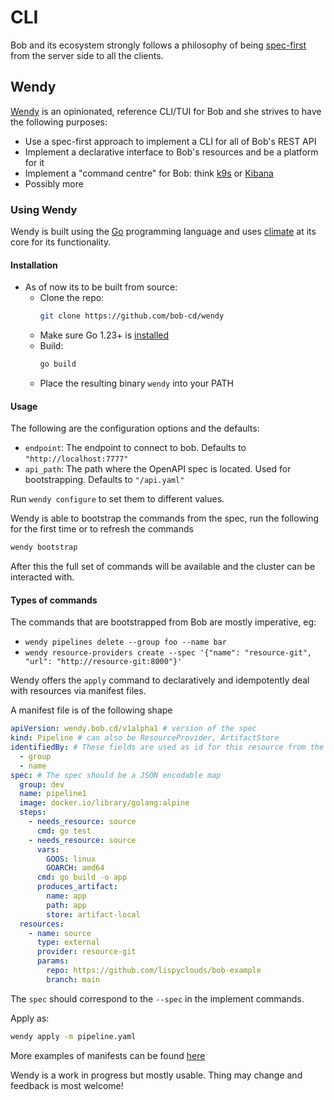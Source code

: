 # CLI

Bob and its ecosystem strongly follows a philosophy of being [spec-first](https://www.atlassian.com/blog/technology/spec-first-api-development) from the server side to all the clients.

## Wendy

[Wendy](https://github.com/bob-cd/wendy) is an opinionated, reference CLI/TUI for Bob and she strives to have the following purposes:

- Use a spec-first approach to implement a CLI for all of Bob's REST API
- Implement a declarative interface to Bob's resources and be a platform for it
- Implement a "command centre" for Bob: think [k9s](https://k9scli.io/) or [Kibana](https://www.elastic.co/kibana)
- Possibly more

### Using Wendy

Wendy is built using the [Go](https://go.dev/) programming language and uses [climate](https://github.com/lispyclouds/climate) at its core for its functionality.

#### Installation

- As of now its to be built from source:
  - Clone the repo:
    ```bash
    git clone https://github.com/bob-cd/wendy
    ```
  - Make sure Go 1.23+ is [installed](https://go.dev/doc/install)
  - Build:
    ```bash
    go build
    ```
  - Place the resulting binary `wendy` into your PATH

#### Usage

The following are the configuration options and the defaults:

- `endpoint`: The endpoint to connect to bob. Defaults to `"http://localhost:7777"`
- `api_path`: The path where the OpenAPI spec is located. Used for bootstrapping. Defaults to `"/api.yaml"`

Run `wendy configure` to set them to different values.

Wendy is able to bootstrap the commands from the spec, run the following for the first time or to refresh the commands

```bash
wendy bootstrap
```

After this the full set of commands will be available and the cluster can be interacted with.

#### Types of commands

The commands that are bootstrapped from Bob are mostly imperative, eg:

- `wendy pipelines delete --group foo --name bar`
- `wendy resource-providers create --spec '{"name": "resource-git", "url": "http://resource-git:8000"}'`

Wendy offers the `apply` command to declaratively and idempotently deal with resources via manifest files.

A manifest file is of the following shape

```yaml title="pipeline.yaml" linenums="1"
apiVersion: wendy.bob.cd/v1alpha1 # version of the spec
kind: Pipeline # can also be ResourceProvider, ArtifactStore
identifiedBy: # These fields are used as id for this resource from the spec
  - group
  - name
spec: # The spec should be a JSON encodable map
  group: dev
  name: pipeline1
  image: docker.io/library/golang:alpine
  steps:
    - needs_resource: source
      cmd: go test
    - needs_resource: source
      vars:
        GOOS: linux
        GOARCH: amd64
      cmd: go build -o app
      produces_artifact:
        name: app
        path: app
        store: artifact-local
  resources:
    - name: source
      type: external
      provider: resource-git
      params:
        repo: https://github.com/lispyclouds/bob-example
        branch: main
```

The `spec` should correspond to the `--spec` in the implement commands.

Apply as:

```bash
wendy apply -m pipeline.yaml
```

More examples of manifests can be found [here](https://github.com/bob-cd/wendy/tree/main/manifests)

Wendy is a work in progress but mostly usable. Thing may change and feedback is most welcome!
